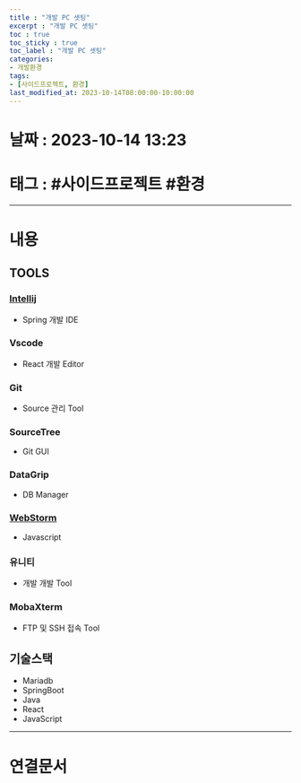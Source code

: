 ```yaml
---
title : "개발 PC 셋팅"
excerpt : "개발 PC 셋팅"
toc : true
toc_sticky : true
toc_label : "개발 PC 셋팅"
categories:
- 개발환경
tags:
- [사이드프로젝트, 환경]
last_modified_at: 2023-10-14T08:00:00-10:00:00
---
```


# 날짜 : 2023-10-14 13:23

# 태그 : #사이드프로젝트 #환경
---

# 내용

## TOOLS

### [Intellij](../../ide/ide-Intellij)
- Spring 개발 IDE

### Vscode
- React 개발 Editor

### Git
- Source 관리 Tool

### SourceTree
- Git GUI

### DataGrip
- DB Manager

### [WebStorm](../../ide/ide-WebStorm) 
- Javascript

### 유니티
- 개발 개발 Tool

### MobaXterm
- FTP 및 SSH 접속 Tool

## 기술스택
- Mariadb
- SpringBoot
- Java
- React
- JavaScript

---

# 연결문서
